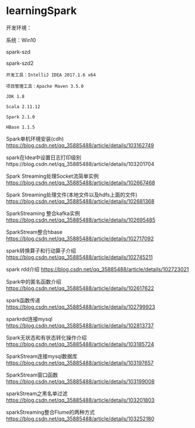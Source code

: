 # learningSpark
开发环境：

   系统：Win10

spark-szd    

spark-szd2

    开发工具：IntelliJ IDEA 2017.1.6 x64
    
    项目管理工具：Apache Maven 3.5.0
    
    JDK 1.8
    
    Scala 2.11.12
    
    Spark 2.1.0
    
    HBase 1.1.5

Spark单机环境安装(cdh) https://blog.csdn.net/qq_35885488/article/details/103162749

spark在Idea中设置日志打印级别https://blog.csdn.net/qq_35885488/article/details/103201704

Spark Streaming处理Socket流简单实例 https://blog.csdn.net/qq_35885488/article/details/102667468

Spark Streaming处理文件(本地文件以及hdfs上面的文件) https://blog.csdn.net/qq_35885488/article/details/102681368

SparkStreaming 整合kafka实例 https://blog.csdn.net/qq_35885488/article/details/102695485

SparkStream整合hbase https://blog.csdn.net/qq_35885488/article/details/102717092

spark转换算子和行动算子介绍 https://blog.csdn.net/qq_35885488/article/details/102745211

spark rdd介绍 https://blog.csdn.net/qq_35885488/article/details/102723021

Spark中的匿名函数介绍 https://blog.csdn.net/qq_35885488/article/details/102617622

spark函数传递 https://blog.csdn.net/qq_35885488/article/details/102799923

sparkrdd连接mysql https://blog.csdn.net/qq_35885488/article/details/102813737

Spark无状态和有状态转化操作介绍 https://blog.csdn.net/qq_35885488/article/details/103185724

SparkStream连接mysql数据库 https://blog.csdn.net/qq_35885488/article/details/103197657

SparkStream窗口函数 https://blog.csdn.net/qq_35885488/article/details/103199008

sparkStream之黑名单过滤 https://blog.csdn.net/qq_35885488/article/details/103201803


sparkStreaming整合Flume的两种方式 https://blog.csdn.net/qq_35885488/article/details/103252180

